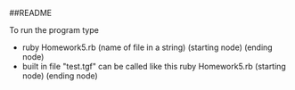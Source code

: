 ##README

To run the program type 
* ruby Homework5.rb (name of file in a string) (starting node) (ending node)
* built in file "test.tgf" can be called like this ruby Homework5.rb (starting node) (ending node)